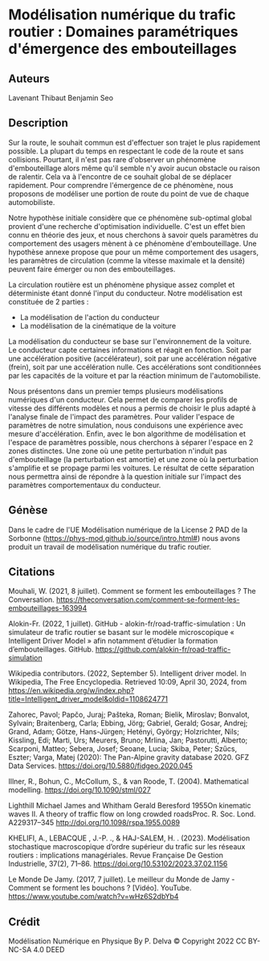 # Modélisation numérique du trafic routier : Domaines paramétriques d'émergence des embouteillages

## Auteurs

Lavenant Thibaut
Benjamin Seo

## Description

Sur la route, le souhait commun est d'effectuer son trajet le plus rapidement possible. La plupart du temps en respectant le code de la route et sans collisions. Pourtant, il n'est pas rare d'observer un phénomène d'embouteillage alors même qu'il semble n'y avoir aucun obstacle ou raison de ralentir. Cela va à l'encontre de ce souhait global de se déplacer rapidement. Pour comprendre l'émergence de ce phénomène, nous proposons de modéliser une portion de route du point de vue de chaque automobiliste.

Notre hypothèse initiale considère que ce phénomène sub-optimal global provient d'une recherche d'optimisation individuelle. C'est un effet bien connu en théorie des jeux, et nous cherchons à savoir quels paramètres du comportement des usagers mènent à ce phénomène d'embouteillage. Une hypothèse annexe propose que pour un même comportement des usagers, les paramètres de circulation (comme la vitesse maximale et la densité) peuvent faire émerger ou non des embouteillages.

La circulation routière est un phénomène physique assez complet et déterministe étant donné l'input du conducteur. Notre modélisation est constituée de 2 parties :
- La modélisation de l'action du conducteur
- La modélisation de la cinématique de la voiture

La modélisation du conducteur se base sur l'environnement de la voiture. Le conducteur capte certaines informations et réagit en fonction. Soit par une accélération positive (accélérateur), soit par une accélération négative (frein), soit par une accélération nulle. Ces accélérations sont conditionnées par les capacités de la voiture et par la réaction minimum de l'automobiliste.

Nous présentons dans un premier temps plusieurs modélisations numériques d'un conducteur. Cela permet de comparer les profils de vitesse des différents modèles et nous a permis de choisir le plus adapté à l'analyse finale de l'impact des paramètres. Pour valider l'espace de paramètres de notre simulation, nous conduisons une expérience avec mesure d'accélération. Enfin, avec le bon algorithme de modélisation et l'espace de paramètres possible, nous cherchons à séparer l'espace en 2 zones distinctes. Une zone où une petite perturbation n'induit pas d'embouteillage (la perturbation est amortie) et une zone où la perturbation s'amplifie et se propage parmi les voitures. Le résultat de cette séparation nous permettra ainsi de répondre à la question initiale sur l'impact des paramètres comportementaux du conducteur.

## Génèse

Dans le cadre de l'UE Modélisation numérique de la License 2 PAD de la Sorbonne (https://phys-mod.github.io/source/intro.html#) nous avons produit un travail de modélisation numérique du trafic routier. 

## Citations

Mouhali, W. (2021, 8 juillet). Comment se forment les embouteillages ? The Conversation. https://theconversation.com/comment-se-forment-les-embouteillages-163994

Alokin-Fr. (2022, 1 juillet). GitHub - alokin-fr/road-traffic-simulation : Un simulateur de trafic routier se basant sur le modèle microscopique « Intelligent Driver Model » afin notamment d’étudier la formation d’embouteillages. GitHub. https://github.com/alokin-fr/road-traffic-simulation

Wikipedia contributors. (2022, September 5). Intelligent driver model. In Wikipedia, The Free Encyclopedia. Retrieved 10:09, April 30, 2024, from https://en.wikipedia.org/w/index.php?title=Intelligent_driver_model&oldid=1108624771

Zahorec, Pavol; Papčo, Juraj; Pašteka, Roman; Bielik, Miroslav; Bonvalot, Sylvain; Braitenberg, Carla; Ebbing, Jörg; Gabriel, Gerald; Gosar, Andrej; Grand, Adam; Götze, Hans-Jürgen; Hetényi, György; Holzrichter, Nils; Kissling, Edi; Marti, Urs; Meurers, Bruno; Mrlina, Jan; Pastorutti, Alberto; Scarponi, Matteo; Sebera, Josef; Seoane, Lucia; Skiba, Peter; Szűcs, Eszter; Varga, Matej (2020): The Pan-Alpine gravity database 2020. GFZ Data Services. https://doi.org/10.5880/fidgeo.2020.045

Illner, R., Bohun, C., McCollum, S., & van Roode, T. (2004). Mathematical modelling. https://doi.org/10.1090/stml/027

Lighthill Michael James and Whitham Gerald Beresford 1955On kinematic waves II. A theory of traffic flow on long crowded roadsProc. R. Soc. Lond. A229317–345
http://doi.org/10.1098/rspa.1955.0089

KHELIFI, A., LEBACQUE , J.-P. ., & HAJ-SALEM, H. . (2023). Modélisation stochastique macroscopique d’ordre supérieur du trafic sur les réseaux routiers : implications managériales. Revue Française De Gestion Industrielle, 37(2), 71–86. https://doi.org/10.53102/2023.37.02.1156

Le Monde De Jamy. (2017, 7 juillet). Le meilleur du Monde de Jamy - Comment se forment les bouchons ? [Vidéo]. YouTube. https://www.youtube.com/watch?v=wHz6S2dbYb4

## Crédit

Modélisation Numérique en Physique By P. Delva © Copyright 2022 CC BY-NC-SA 4.0 DEED